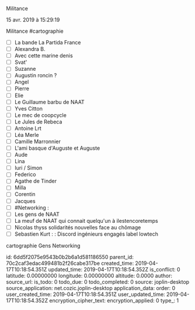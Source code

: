 Militance

15 avr. 2019 à 15:29:19

Militance \#cartographie

-   ☐ La bande La Partida France
-   ☐ Alexandra B.
-   ☐ Avec cette marine denis
-   ☐ Svat\'
-   ☐ Suzanne
-   ☐ Augustin roncin ?
-   ☐ Angel
-   ☐ Pierre
-   ☐ Elie
-   ☐ Le Guillaume barbu de NAAT
-   ☐ Yves Citton
-   ☐ Le mec de coopcycle
-   ☐ Le Jules de Rebeca
-   ☐ Antoine Lrt
-   ☐ Léa Merle
-   ☐ Camille Marronnier
-   ☐ L\'ami basque d\'Auguste et Auguste
-   ☐ Aude
-   ☐ Lina
-   ☐ Iuri / Simon
-   ☐ Federico
-   ☐ Agathe de Tinder
-   ☐ Milla
-   ☐ Corentin
-   ☐ Jacques
-   ☐ \#Networking :
-   ☐ Les gens de NAAT
-   ☐ La meuf de NAAT qui connait quelqu\'un à ilestencoretemps
-   ☐ Nicolas thyss solidarités nouvelles face au chômage
-   ☐ Sebastien Kurt : : Discord ingénieurs engagés label lowtech

cartographie Gens Networking


id: 6dd5f2075e9543b0b2b6a1d581186550
parent_id: 70c2caf3edac499481b2f26cabe317be
created_time: 2019-04-17T10:18:54.351Z
updated_time: 2019-04-17T10:18:54.352Z
is_conflict: 0
latitude: 0.00000000
longitude: 0.00000000
altitude: 0.0000
author: 
source_url: 
is_todo: 0
todo_due: 0
todo_completed: 0
source: joplin-desktop
source_application: net.cozic.joplin-desktop
application_data: 
order: 0
user_created_time: 2019-04-17T10:18:54.351Z
user_updated_time: 2019-04-17T10:18:54.352Z
encryption_cipher_text: 
encryption_applied: 0
type_: 1